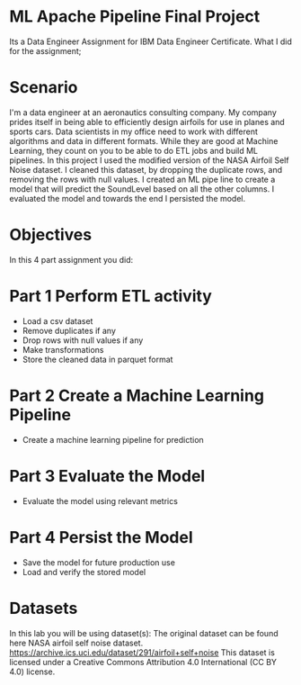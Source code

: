 # ML Apache Pipeline Final Project

Its a Data Engineer Assignment for IBM Data Engineer Certificate. What I did for the assignment;

# Scenario
I'm a data engineer at an aeronautics consulting company. My company prides itself in being able to efficiently design airfoils for use in planes and sports cars. Data scientists in my office need to work with different algorithms and data in different formats. While they are good at Machine Learning, they count on you to be able to do ETL jobs and build ML pipelines. In this project I used the modified version of the NASA Airfoil Self Noise dataset. I cleaned this dataset, by dropping the duplicate rows, and removing the rows with null values. I created an ML pipe line to create a model that will predict the SoundLevel based on all the other columns. I evaluated the model and towards the end I persisted the model.

# Objectives
In this 4 part assignment you did:

# Part 1 Perform ETL activity
* Load a csv dataset
* Remove duplicates if any
* Drop rows with null values if any
* Make transformations
* Store the cleaned data in parquet format

# Part 2 Create a Machine Learning Pipeline
* Create a machine learning pipeline for prediction

# Part 3 Evaluate the Model
* Evaluate the model using relevant metrics

# Part 4 Persist the Model
* Save the model for future production use
* Load and verify the stored model

# Datasets
In this lab you will be using dataset(s):
The original dataset can be found here NASA airfoil self noise dataset. https://archive.ics.uci.edu/dataset/291/airfoil+self+noise
This dataset is licensed under a Creative Commons Attribution 4.0 International (CC BY 4.0) license.
